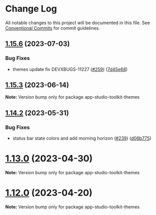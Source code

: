 # Change Log

All notable changes to this project will be documented in this file.
See [Conventional Commits](https://conventionalcommits.org) for commit guidelines.

## [1.15.6](https://github.com/SAP/app-studio-toolkit/compare/v1.15.5...v1.15.6) (2023-07-03)

### Bug Fixes

- themes update fix DEVXBUGS-11227 ([#259](https://github.com/SAP/app-studio-toolkit/issues/259)) ([7d45e68](https://github.com/SAP/app-studio-toolkit/commit/7d45e6894070841ed5952e1cfcabe7da0a7aa62a))

## [1.15.3](https://github.com/SAP/app-studio-toolkit/compare/v1.15.2...v1.15.3) (2023-06-14)

**Note:** Version bump only for package app-studio-toolkit-themes

## [1.14.2](https://github.com/SAP/app-studio-toolkit/compare/v1.14.1...v1.14.2) (2023-05-31)

### Bug Fixes

- status bar state colors and add morning horizon ([#239](https://github.com/SAP/app-studio-toolkit/issues/239)) ([d06b775](https://github.com/SAP/app-studio-toolkit/commit/d06b77579c566019ef3530683658ab46a593c172))

# [1.13.0](https://github.com/SAP/app-studio-toolkit/compare/v1.12.1...v1.13.0) (2023-04-30)

**Note:** Version bump only for package app-studio-toolkit-themes

# [1.12.0](https://github.com/SAP/app-studio-toolkit/compare/v1.11.4...v1.12.0) (2023-04-20)

**Note:** Version bump only for package app-studio-toolkit-themes
